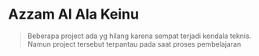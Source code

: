 # Azzam Al Ala Keinu 

 >Beberapa project ada yg hilang karena sempat terjadi kendala teknis. Namun project tersebut terpantau pada saat proses pembelajaran

